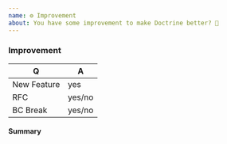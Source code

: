 ```yaml
---
name: ⚙ Improvement
about: You have some improvement to make Doctrine better? 🎁
---
```


### Improvement

<!-- Please fill in the relevant information below to help triaging your pull request. -->

|    Q        |   A
|------------ | ------
| New Feature | yes
| RFC         | yes/no
| BC Break    | yes/no

#### Summary

<!-- Provide a summary of the improvement you are submitting. -->
